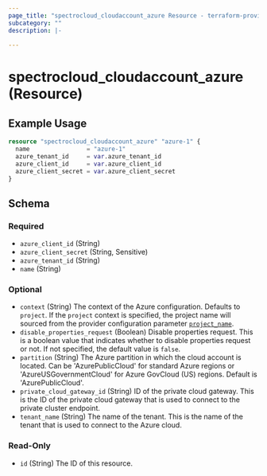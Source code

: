 ```yaml
---
page_title: "spectrocloud_cloudaccount_azure Resource - terraform-provider-spectrocloud"
subcategory: ""
description: |-
  
---
```


# spectrocloud_cloudaccount_azure (Resource)

  

## Example Usage

```terraform
resource "spectrocloud_cloudaccount_azure" "azure-1" {
  name                = "azure-1"
  azure_tenant_id     = var.azure_tenant_id
  azure_client_id     = var.azure_client_id
  azure_client_secret = var.azure_client_secret
}
```


<!-- schema generated by tfplugindocs -->
## Schema

### Required

- `azure_client_id` (String)
- `azure_client_secret` (String, Sensitive)
- `azure_tenant_id` (String)
- `name` (String)

### Optional

- `context` (String) The context of the Azure configuration. Defaults to `project`. If  the `project` context is specified, the project name will sourced from the provider configuration parameter [`project_name`](https://registry.terraform.io/providers/spectrocloud/spectrocloud/latest/docs#schema).
- `disable_properties_request` (Boolean) Disable properties request. This is a boolean value that indicates whether to disable properties request or not. If not specified, the default value is `false`.
- `partition` (String) The Azure partition in which the cloud account is located. 
Can be 'AzurePublicCloud' for standard Azure regions or 'AzureUSGovernmentCloud' for Azure GovCloud (US) regions.
Default is 'AzurePublicCloud'.
- `private_cloud_gateway_id` (String) ID of the private cloud gateway. This is the ID of the private cloud gateway that is used to connect to the private cluster endpoint.
- `tenant_name` (String) The name of the tenant. This is the name of the tenant that is used to connect to the Azure cloud.

### Read-Only

- `id` (String) The ID of this resource.